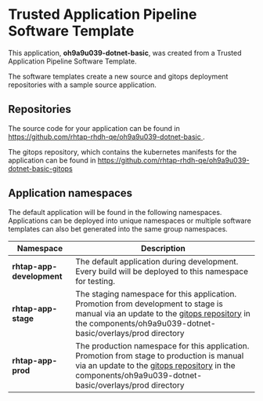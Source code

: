 # Trusted Application Pipeline Software Template

This application, **oh9a9u039-dotnet-basic**, was created from a Trusted Application Pipeline Software Template.

The software templates create a new source and gitops deployment repositories with a sample source application. 

## Repositories

The source code for your application can be found in [https://github.com/rhtap-rhdh-qe/oh9a9u039-dotnet-basic ](https://github.com/rhtap-rhdh-qe/oh9a9u039-dotnet-basic ).
 
The gitops repository, which contains the kubernetes manifests for the application can be found in 
[https://github.com/rhtap-rhdh-qe/oh9a9u039-dotnet-basic-gitops ](https://github.com/rhtap-rhdh-qe/oh9a9u039-dotnet-basic-gitops ) 

## Application namespaces 

The default application will be found in the following namespaces. Applications can be deployed into unique namespaces or multiple software templates can also bet generated into the same group namespaces.  

|  Namespace   |  Description   |  
| -------- | -------- |   
| **rhtap-app-development** | The default application during development. Every build will be deployed to this namespace for testing. | 
| **rhtap-app-stage** | The staging namespace for this application. Promotion from development to stage is manual via an update to the [gitops repository](https://github.com/rhtap-rhdh-qe/oh9a9u039-dotnet-basic-gitops ) in the components/oh9a9u039-dotnet-basic/overlays/prod directory |  
| **rhtap-app-prod** | The production namespace for this application. Promotion from stage to production is manual via an update to the [gitops repository](https://github.com/rhtap-rhdh-qe/oh9a9u039-dotnet-basic-gitops ) in the components/oh9a9u039-dotnet-basic/overlays/prod directory | 